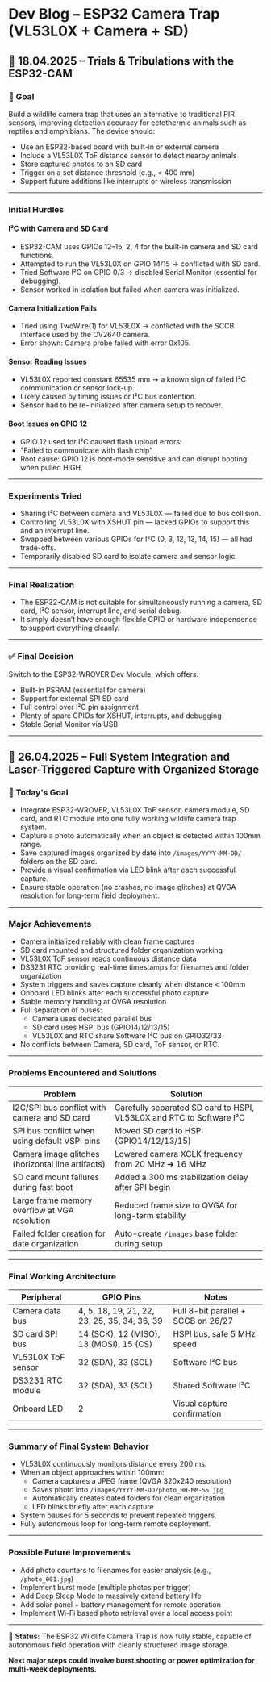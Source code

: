 # Dev Blog – ESP32 Camera Trap (VL53L0X + Camera + SD)

## 📅 18.04.2025 – Trials & Tribulations with the ESP32-CAM

### 🎯 Goal

Build a wildlife camera trap that uses an alternative to traditional PIR sensors, improving detection accuracy for ectothermic animals such as reptiles and amphibians. The device should:

- Use an ESP32-based board with built-in or external camera
- Include a VL53L0X ToF distance sensor to detect nearby animals
- Store captured photos to an SD card
- Trigger on a set distance threshold (e.g., < 400 mm)
- Support future additions like interrupts or wireless transmission

---

### Initial Hurdles

#### I²C with Camera and SD Card

- ESP32-CAM uses GPIOs 12–15, 2, 4 for the built-in camera and SD card functions.
- Attempted to run the VL53L0X on GPIO 14/15 → conflicted with SD card.
- Tried Software I²C on GPIO 0/3 → disabled Serial Monitor (essential for debugging).
- Sensor worked in isolation but failed when camera was initialized.

#### Camera Initialization Fails

- Tried using TwoWire(1) for VL53L0X → conflicted with the SCCB interface used by the OV2640 camera.
- Error shown: Camera probe failed with error 0x105.

#### Sensor Reading Issues

- VL53L0X reported constant 65535 mm → a known sign of failed I²C communication or sensor lock-up.
- Likely caused by timing issues or I²C bus contention.
- Sensor had to be re-initialized after camera setup to recover.

#### Boot Issues on GPIO 12

- GPIO 12 used for I²C caused flash upload errors:
- "Failed to communicate with flash chip"
- Root cause: GPIO 12 is boot-mode sensitive and can disrupt booting when pulled HIGH.

---

### Experiments Tried

- Sharing I²C between camera and VL53L0X — failed due to bus collision.
- Controlling VL53L0X with XSHUT pin — lacked GPIOs to support this and an interrupt line.
- Swapped between various GPIOs for I²C (0, 3, 12, 13, 14, 15) — all had trade-offs.
- Temporarily disabled SD card to isolate camera and sensor logic.

---

### Final Realization

- The ESP32-CAM is not suitable for simultaneously running a camera, SD card, I²C sensor, interrupt line, and serial debug.
- It simply doesn’t have enough flexible GPIO or hardware independence to support everything cleanly.

---

### ✅ Final Decision

Switch to the ESP32-WROVER Dev Module, which offers:

- Built-in PSRAM (essential for camera)
- Support for external SPI SD card
- Full control over I²C pin assignment
- Plenty of spare GPIOs for XSHUT, interrupts, and debugging
- Stable Serial Monitor via USB

---

## 📅 26.04.2025 – Full System Integration and Laser-Triggered Capture with Organized Storage

### 🎯 Today's Goal

- Integrate ESP32-WROVER, VL53L0X ToF sensor, camera module, SD card, and RTC module into one fully working wildlife camera trap system.
- Capture a photo automatically when an object is detected within 100mm range.
- Save captured images organized by date into `/images/YYYY-MM-DD/` folders on the SD card.
- Provide a visual confirmation via LED blink after each successful capture.
- Ensure stable operation (no crashes, no image glitches) at QVGA resolution for long-term field deployment.

---

### Major Achievements

- Camera initialized reliably with clean frame captures
- SD card mounted and structured folder organization working
- VL53L0X ToF sensor reads continuous distance data
- DS3231 RTC providing real-time timestamps for filenames and folder organization
- System triggers and saves capture cleanly when distance < 100mm
- Onboard LED blinks after each successful photo capture
- Stable memory handling at QVGA resolution
- Full separation of buses:
  - Camera uses dedicated parallel bus
  - SD card uses HSPI bus (GPIO14/12/13/15)
  - VL53L0X and RTC share Software I²C bus on GPIO32/33
- No conflicts between Camera, SD card, ToF sensor, or RTC.

---

### Problems Encountered and Solutions

| Problem | Solution |
|---------|----------|
| I2C/SPI bus conflict with camera and SD card | Carefully separated SD card to HSPI, VL53L0X and RTC to Software I²C |
| SPI bus conflict when using default VSPI pins | Moved SD card to HSPI (GPIO14/12/13/15) |
| Camera image glitches (horizontal line artifacts) | Lowered camera XCLK frequency from 20 MHz ➔ 16 MHz |
| SD card mount failures during fast boot | Added a 300 ms stabilization delay after SPI begin |
| Large frame memory overflow at VGA resolution | Reduced frame size to QVGA for long-term stability |
| Failed folder creation for date organization | Auto-create `/images` base folder during setup |

---

### Final Working Architecture

| Peripheral | GPIO Pins | Notes |
|------------|-----------|-------|
| Camera data bus | 4, 5, 18, 19, 21, 22, 23, 25, 35, 34, 36, 39 | Full 8-bit parallel + SCCB on 26/27 |
| SD card SPI bus | 14 (SCK), 12 (MISO), 13 (MOSI), 15 (CS) | HSPI bus, safe 5 MHz speed |
| VL53L0X ToF sensor | 32 (SDA), 33 (SCL) | Software I²C bus |
| DS3231 RTC module | 32 (SDA), 33 (SCL) | Shared Software I²C |
| Onboard LED | 2 | Visual capture confirmation |

---

### Summary of Final System Behavior

- VL53L0X continuously monitors distance every 200 ms.
- When an object approaches within 100mm:
  - Camera captures a JPEG frame (QVGA 320x240 resolution)
  - Saves photo into `/images/YYYY-MM-DD/photo_HH-MM-SS.jpg`
  - Automatically creates dated folders for clean organization
  - LED blinks briefly after each capture
- System pauses for 5 seconds to prevent repeated triggers.
- Fully autonomous loop for long-term remote deployment.

---

### Possible Future Improvements

- Add photo counters to filenames for easier analysis (e.g., `/photo_001.jpg`)
- Implement burst mode (multiple photos per trigger)
- Add Deep Sleep Mode to massively extend battery life
- Add solar panel + battery management for remote operation
- Implement Wi-Fi based photo retrieval over a local access point

---

📝 **Status:** The ESP32 Wildlife Camera Trap is now fully stable, capable of autonomous field operation with cleanly structured image storage.

**Next major steps could involve burst shooting or power optimization for multi-week deployments.**
